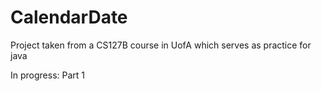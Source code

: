 # CalendarDate
Project taken from a CS127B course in UofA which serves as practice for java

In progress: Part 1
